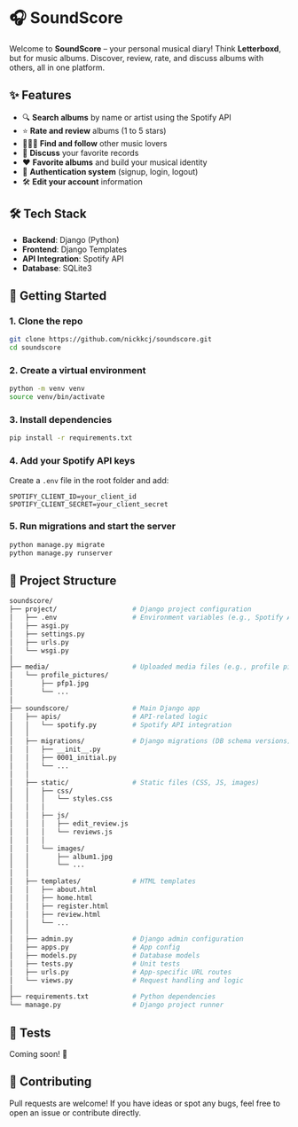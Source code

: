 # 🎧 SoundScore

Welcome to **SoundScore** – your personal musical diary! Think **Letterboxd**, but for music albums. Discover, review, rate, and discuss albums with others, all in one platform.

## ✨ Features

- 🔍 **Search albums** by name or artist using the Spotify API  
- ⭐ **Rate and review** albums (1 to 5 stars)  
- 🧑‍🤝‍🧑 **Find and follow** other music lovers  
- 💬 **Discuss** your favorite records  
- ❤️ **Favorite albums** and build your musical identity  
- 🔐 **Authentication system** (signup, login, logout)  
- 🛠️ **Edit your account** information  

## 🛠️ Tech Stack

- **Backend**: Django (Python)  
- **Frontend**: Django Templates  
- **API Integration**: Spotify API  
- **Database**: SQLite3   

## 🚀 Getting Started

### 1. Clone the repo

```bash
git clone https://github.com/nickkcj/soundscore.git
cd soundscore
```

### 2. Create a virtual environment

```bash
python -m venv venv
source venv/bin/activate
```

### 3. Install dependencies

```bash
pip install -r requirements.txt
```

### 4. Add your Spotify API keys

Create a `.env` file in the root folder and add:

```env
SPOTIFY_CLIENT_ID=your_client_id
SPOTIFY_CLIENT_SECRET=your_client_secret
```

### 5. Run migrations and start the server

```bash
python manage.py migrate
python manage.py runserver
```

## 📁 Project Structure

```bash
soundscore/
├── project/                   # Django project configuration
│   ├── .env                   # Environment variables (e.g., Spotify API keys)
│   ├── asgi.py
│   ├── settings.py
│   ├── urls.py
│   └── wsgi.py
│
├── media/                     # Uploaded media files (e.g., profile pictures)
│   └── profile_pictures/
│       ├── pfp1.jpg
│       └── ...
│
├── soundscore/                # Main Django app
│   ├── apis/                  # API-related logic
│   │   └── spotify.py         # Spotify API integration
│   │
│   ├── migrations/            # Django migrations (DB schema versions)
│   │   ├── __init__.py
│   │   ├── 0001_initial.py
│   │   └── ...
│   │
│   ├── static/                # Static files (CSS, JS, images)
│   │   ├── css/
│   │   │   └── styles.css
│   │   │
│   │   ├── js/
│   │   │   ├── edit_review.js
│   │   │   └── reviews.js
│   │   │
│   │   └── images/
│   │       ├── album1.jpg
│   │       └── ...
│   │
│   ├── templates/             # HTML templates
│   │   ├── about.html
│   │   ├── home.html
│   │   ├── register.html
│   │   ├── review.html
│   │   └── ...
│   │
│   ├── admin.py               # Django admin configuration
│   ├── apps.py                # App config
│   ├── models.py              # Database models
│   ├── tests.py               # Unit tests
│   ├── urls.py                # App-specific URL routes
│   └── views.py               # Request handling and logic
│
├── requirements.txt           # Python dependencies
└── manage.py                  # Django project runner

```

## 🧪 Tests

Coming soon! 🚧

## 🤝 Contributing

Pull requests are welcome! If you have ideas or spot any bugs, feel free to open an issue or contribute directly.
